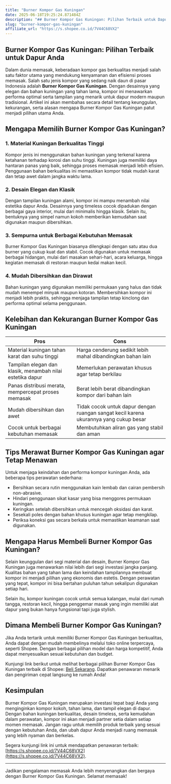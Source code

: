 ```yaml
---
title: "Burner Kompor Gas Kuningan"
date: 2025-06-18T19:25:24.871484Z
description: "## Burner Kompor Gas Kuningan: Pilihan Terbaik untuk Dapur Anda..."
slug: "burner-kompor-gas-kuningan"
affiliate_url: "https://s.shopee.co.id/7V44C68VX2"
---
```

## Burner Kompor Gas Kuningan: Pilihan Terbaik untuk Dapur Anda

Dalam dunia memasak, keberadaan kompor gas berkualitas menjadi salah satu faktor utama yang mendukung kenyamanan dan efisiensi proses memasak. Salah satu jenis kompor yang sedang naik daun di pasar Indonesia adalah **Burner Kompor Gas Kuningan**. Dengan desainnya yang elegan dan bahan kuningan yang tahan lama, kompor ini menawarkan performa optimal serta tampilan yang menarik untuk dapur modern maupun tradisional. Artikel ini akan membahas secara detail tentang keunggulan, kekurangan, serta alasan mengapa Burner Kompor Gas Kuningan patut menjadi pilihan utama Anda.

## Mengapa Memilih Burner Kompor Gas Kuningan?

### 1. Material Kuningan Berkualitas Tinggi
Kompor jenis ini menggunakan bahan kuningan yang terkenal karena ketahanan terhadap korosi dan suhu tinggi. Kuningan juga memiliki daya hantaran panas yang baik, sehingga proses memasak menjadi lebih efisien. Penggunaan bahan berkualitas ini memastikan kompor tidak mudah karat dan tetap awet dalam jangka waktu lama.

### 2. Desain Elegan dan Klasik
Dengan tampilan kuningan alami, kompor ini mampu menambah nilai estetika dapur Anda. Desainnya yang timeless cocok dipadukan dengan berbagai gaya interior, mulai dari minimalis hingga klasik. Selain itu, bentuknya yang simpel namun kokoh memberikan kemudahan saat digunakan maupun dibersihkan.

### 3. Sempurna untuk Berbagai Kebutuhan Memasak
Burner Kompor Gas Kuningan biasanya dilengkapi dengan satu atau dua burner yang cukup kuat dan stabil. Cocok digunakan untuk memasak berbagai hidangan, mulai dari masakan sehari-hari, acara keluarga, hingga kegiatan memasak di restoran maupun kedai makan kecil.

### 4. Mudah Dibersihkan dan Dirawat
Bahan kuningan yang digunakan memiliki permukaan yang halus dan tidak mudah menempel minyak maupun kotoran. Membersihkan kompor ini menjadi lebih praktis, sehingga menjaga tampilan tetap kinclong dan performa optimal selama penggunaan.

## Kelebihan dan Kekurangan Burner Kompor Gas Kuningan

| **Pros** | **Cons** |
| --- | --- |
| Material kuningan tahan karat dan suhu tinggi | Harga cenderung sedikit lebih mahal dibandingkan bahan lain |
| Tampilan elegan dan klasik, menambah nilai estetika dapur | Memerlukan perawatan khusus agar tetap berkilau |
| Panas distribusi merata, mempercepat proses memasak | Berat lebih berat dibandingkan kompor dari bahan lain |
| Mudah dibersihkan dan awet | Tidak cocok untuk dapur dengan ruangan sangat kecil karena ukurannya yang cukup besar |
| Cocok untuk berbagai kebutuhan memasak | Membutuhkan aliran gas yang stabil dan aman |

## Tips Merawat Burner Kompor Gas Kuningan agar Tetap Menawan

Untuk menjaga keindahan dan performa kompor kuningan Anda, ada beberapa tips perawatan sederhana:
- Bersihkan secara rutin menggunakan kain lembab dan cairan pembersih non-abrasive.
- Hindari penggunaan sikat kasar yang bisa menggores permukaan kuningan.
- Keringkan setelah dibersihkan untuk mencegah oksidasi dan karat.
- Sesekali poles dengan bahan khusus kuningan agar tetap mengkilap.
- Periksa koneksi gas secara berkala untuk memastikan keamanan saat digunakan.

## Mengapa Harus Membeli Burner Kompor Gas Kuningan?

Selain keunggulan dari segi material dan desain, Burner Kompor Gas Kuningan juga menawarkan nilai lebih dari segi investasi jangka panjang. Kualitas bahan yang tahan lama dan keindahan tampilannya membuat kompor ini menjadi pilihan yang ekonomis dan estetis. Dengan perawatan yang tepat, kompor ini bisa bertahan puluhan tahun sekalipun digunakan setiap hari.

Selain itu, kompor kuningan cocok untuk semua kalangan, mulai dari rumah tangga, restoran kecil, hingga penggemar masak yang ingin memiliki alat dapur yang bukan hanya fungsional tapi juga stylish.

## Dimana Membeli Burner Kompor Gas Kuningan?

Jika Anda tertarik untuk memiliki Burner Kompor Gas Kuningan berkualitas, Anda dapat dengan mudah membelinya melalui toko online terpercaya, seperti Shopee. Dengan berbagai pilihan model dan harga kompetitif, Anda dapat menyesuaikan sesuai kebutuhan dan budget.

Kunjungi link berikut untuk melihat berbagai pilihan Burner Kompor Gas Kuningan terbaik di Shopee: [Beli Sekarang](https://s.shopee.co.id/7V44C68VX2). Dapatkan penawaran menarik dan pengiriman cepat langsung ke rumah Anda!

## Kesimpulan

Burner Kompor Gas Kuningan merupakan investasi tepat bagi Anda yang menginginkan kompor kokoh, tahan lama, dan tampil elegan di dapur. Dengan bahan kuningan berkualitas, desain timeless, serta kemudahan dalam perawatan, kompor ini akan menjadi partner setia dalam setiap momen memasak. Jangan ragu untuk memilih produk terbaik yang sesuai dengan kebutuhan Anda, dan ubah dapur Anda menjadi ruang memasak yang lebih nyaman dan berkelas.

Segera kunjungi link ini untuk mendapatkan penawaran terbaik: [https://s.shopee.co.id/7V44C68VX2](https://s.shopee.co.id/7V44C68VX2).

---

Jadikan pengalaman memasak Anda lebih menyenangkan dan bergaya dengan Burner Kompor Gas Kuningan. Selamat memasak!